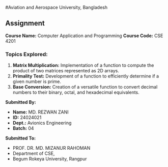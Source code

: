 #Aviation and Aerospace University, Bangladesh

## Assignment

**Course Name:** Computer Application and Programming
**Course Code:** CSE 4201


### Topics Explored:

1.  **Matrix Multiplication:** Implementation of a function to compute the product of two matrices represented as 2D arrays.
2.  **Primality Test:** Development of a function to efficiently determine if a given number is prime.
3.  **Base Conversion:** Creation of a versatile function to convert decimal numbers to their binary, octal, and hexadecimal equivalents.

**Submitted By:**
* **Name:** MD. REZWAN ZANI
* **ID:** 24024021
* **Dept.:** Avionics Engineering
* **Batch:** 04

**Submitted To:**
* PROF. DR. MD. MIZANUR RAHOMAN
* Department of CSE,
* Begum Rokeya University, Rangpur
